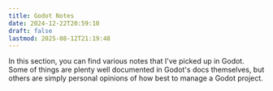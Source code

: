 ```yaml
---
title: Godot Notes
date: 2024-12-22T20:59:10
draft: false
lastmod: 2025-08-12T21:19:48
---
```

In this section, you can find various notes that I've picked up in Godot. Some of things are plenty well documented in Godot's docs themselves, but others are simply personal opinions of how best to manage a Godot project.